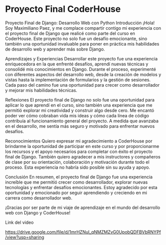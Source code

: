 # Proyecto Final CoderHouse

Proyecto Final de Django: Desarrollo Web con Python
Introducción
¡Hola! Soy Maximiliano Paez, y me complace compartir contigo mi experiencia con el proyecto final de Django que realicé como parte del curso en CoderHouse. Este proyecto no solo fue un desafío emocionante, sino también una oportunidad invaluable para poner en práctica mis habilidades de desarrollo web y aprender más sobre Django.

Aprendizajes y Experiencias
Desarrollar este proyecto fue una experiencia enriquecedora en la que enfrenté desafíos, aprendí nuevas técnicas y consolidé mis conocimientos en Django. Durante el proceso, experimenté con diferentes aspectos del desarrollo web, desde la creación de modelos y vistas hasta la implementación de formularios y la gestión de sesiones. Cada paso del camino fue una oportunidad para crecer como desarrollador y mejorar mis habilidades técnicas.

Reflexiones
El proyecto final de Django no solo fue una oportunidad para aplicar lo que aprendí en el curso, sino también una experiencia que me permitió explorar mi creatividad y construir algo desde cero. Me encantó poder ver cómo cobraban vida mis ideas y cómo cada línea de código contribuía al funcionamiento general del proyecto. A medida que avanzaba en el desarrollo, me sentía más seguro y motivado para enfrentar nuevos desafíos.

Reconocimientos
Quiero expresar mi agradecimiento a CoderHouse por brindarme la oportunidad de participar en este curso y por proporcionarme los recursos y el apoyo necesarios para completar con éxito el proyecto final de Django. También quiero agradecer a mis instructores y compañeros de clase por su orientación, colaboración y motivación durante todo el proceso. Esta experiencia no habría sido posible sin su ayuda y apoyo.

Conclusión
En resumen, el proyecto final de Django fue una experiencia increíble que me permitió crecer como desarrollador, explorar nuevas tecnologías y enfrentar desafíos emocionantes. Estoy agradecido por esta oportunidad y emocionado por seguir aprendiendo y creciendo en mi carrera como desarrollador web.

¡Gracias por ser parte de mi viaje de aprendizaje en el mundo del desarrollo web con Django y CoderHouse!


Link del video


https://drive.google.com/file/d/1mrHZNul_qNMZMZvG0UpobQDFBVbRNYPf/view?usp=sharing